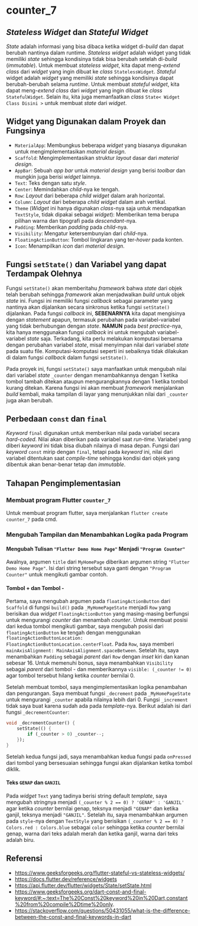 # counter_7

## _Stateless Widget_ dan _Stateful Widget_
_State_ adalah informasi yang bisa dibaca ketika widget di-_build_ dan dapat berubah nantinya dalam runtime. _Stateless widget_ adalah widget yang tidak memiliki _state_ sehingga kondisinya tidak bisa berubah setelah di-_build_ (_immutable_). Untuk membuat _stateless widget_, kita dapat meng-_extend_ _class_ dari _widget_ yang ingin dibuat ke _class_ `StatelessWidget`. _Stateful_ widget adalah _widget_ yang memiliki _state_ sehingga kondisinya dapat berubah-berubah selama _runtime_. Untuk membuat _stateful widget_, kita dapat meng-_extend_ _class_ dari _widget_ yang ingin dibuat ke _class_ `StatefulWidget`. Selain itu, kita juga memanfaatkan _class_ `State< Widget Class Disini >` untuk membuat _state_ dari _widget_.

## Widget yang Digunakan dalam Proyek dan Fungsinya
- `MaterialApp`: Membungkus beberapa _widget_ yang biasanya digunakan untuk mengimplementasikan _material design_.
- `Scaffold`: Mengimplementasikan struktur _layout_ dasar dari _material design_.
- `AppBar`: Sebuah _app bar_ untuk _material design_ yang berisi _toolbar_ dan mungkin juga berisi _widget_ lainnya.
- `Text`: Teks dengan satu _style_.
- `Center`: Memindahkan _child_-nya ke tengah.
- `Row`: _Layout_ dari beberapa _child widget_ dalam arah horizontal.
- `Column`: _Layout_ dari beberapa _child widget_ dalam arah vertikal.
- `Theme` (_Widget_ ini hanya digunakan _class_-nya saja untuk mendapatkan `TextStyle`, tidak dipakai sebagai _widget_): Memberikan tema berupa pilihan warna dan tipografi pada _descendant_-nya.
- `Padding`: Memberikan _padding_ pada _child_-nya.
- `Visibility`: Mengatur ketersembunyian dari _child_-nya.
- `FloatingActionButton`: Tombol lingkaran yang ter-_hover_ pada konten.
- `Icon`: Menampilkan _icon_ dari _material design_.

## Fungsi `setState()` dan Variabel yang dapat Terdampak Olehnya
Fungsi `setState()` akan memberitahu _framework_ bahwa _state_ dari objek telah berubah sehingga _framework_ akan menjadwalkan _build_ untuk objek _state_ ini. Fungsi ini memiliki fungsi _callback_ sebagai parameter yang nantinya akan dijalankan secara sinkronus ketika fungsi `setState()` dijalankan. Pada fungsi _callback_ ini, **SEBENARNYA** kita dapat mengisinya dengan _statement_ apapun, termasuk perubahan pada variabel-variabel yang tidak berhubungan dengan _state_. **NAMUN** pada _best practice_-nya, kita hanya menggunakan fungsi _callback_ ini untuk mengubah variabel-variabel _state_ saja. Terkadang, kita perlu melakukan komputasi bersama dengan perubahan variabel _state_, misal menyimpan nilai dari variabel _state_ pada suatu file. Komputasi-komputasi seperti ini sebaiknya tidak dilakukan di dalam fungsi _callback_ dalam fungsi `setState()`.

Pada proyek ini, fungsi `setState()` saya manfaatkan untuk mengubah nilai dari variabel _state_ `_counter` dengan menambahkannya dengan 1 ketika tombol tambah ditekan ataupun mengurangkannya dengan 1 ketika tombol kurang ditekan. Karena fungsi ini akan membuat _framework_ menjalankan _build_ kembali, maka tampilan di layar yang menunjukkan nilai dari `_counter` juga akan berubah.

## Perbedaan `const` dan `final`
_Keyword_ `final` digunakan untuk memberikan nilai pada variabel secara _hard-coded_. Nilai akan diberikan pada variabel saat _run-time_. Variabel yang diberi _keyword_ ini tidak bisa diubah nilainya di masa depan. Fungsi dari _keyword_ `const` mirip dengan `final`, tetapi pada _keyword_ ini, nilai dari variabel ditentukan saat _compile-time_ sehingga kondisi dari objek yang dibentuk akan benar-benar tetap dan _immutable_.

## Tahapan Pengimplementasian
### Membuat program Flutter `counter_7`
Untuk membuat program flutter, saya menjalankan `flutter create counter_7` pada cmd.

### Mengubah Tampilan dan Menambahkan Logika pada Program
#### Mengubah Tulisan `"Flutter Demo Home Page"` Menjadi `"Program Counter"`
Awalnya, argumen `title` dari `MyHomePage` diberikan argumen string `"Flutter Demo Home Page"`. Isi dari string tersebut saya ganti dengan `"Program Counter"` untuk mengikuti gambar contoh.

#### Tombol + dan Tombol -
Pertama, saya mengubah argumen pada `floatingActionButton` dari `Scaffold` di fungsi `build()` pada `_MyHomePageState` menjadi `Row` yang berisikan dua _widget_ `FloatingActionButton` yang masing-masing berfungsi untuk mengurangi _counter_ dan menambah _counter_. Untuk membuat posisi dari kedua tombol mengikuti gambar, saya mengubah posisi dari `floatingActionButton` ke tengah dengan menggunakan `floatingActionButtonLocation: FloatingActionButtonLocation.centerFloat`. Pada `Row`, saya memberi `mainAxisAlignment: MainAxisAlignment.spaceBetween`. Setelah itu, saya menambahkan `Padding` sebagai _parent_ dari `Row` dengan _inset_ kiri dan kanan sebesar 16. Untuk memenuhi bonus, saya menambahkan `Visibility` sebagai _parent_ dari tombol - dan memberikannya `visible: (_counter != 0)` agar tombol tersebut hilang ketika _counter_ bernilai 0.

Setelah membuat tombol, saya mengimplementasikan logika penambahan dan pengurangan. Saya membuat fungsi `_decrement` pada `_MyHomePageState` untuk mengurangi `_counter` apabila nilainya lebih dari 0. Fungsi `_increment` tidak saya buat karena sudah ada pada _template_-nya. Berikut adalah isi dari fungsi `_decrementCounter`:
```dart
void _decrementCounter() {
    setState(() {
        if (_counter > 0) _counter--;
    });
}
```
Setelah kedua fungsi jadi, saya menambahkan kedua fungsi pada `onPressed` dari tombol yang bersesuaian sehingga fungsi akan dijalankan ketika tombol diklik.

#### Teks `GENAP` dan `GANJIL`
Pada _widget_ `Text` yang tadinya berisi string default _template_, saya mengubah stringnya menjadi `(_counter % 2 == 0) ? 'GENAP' : 'GANJIL'` agar ketika _counter_ bernilai genap, teksnya menjadi `"GENAP"` dan ketika ganjil, teksnya menjadi `"GANJIL"`. Setelah itu, saya menambahkan argumen pada `style`-nya dengan `TextStyle` yang berisikan `(_counter % 2 == 0) ? Colors.red : Colors.blue` sebagai `color` sehingga ketika _counter_ bernilai genap, warna dari teks adalah merah dan ketika ganjil, warna dari teks adalah biru.

## Referensi
- https://www.geeksforgeeks.org/flutter-stateful-vs-stateless-widgets/
- https://docs.flutter.dev/reference/widgets
- https://api.flutter.dev/flutter/widgets/State/setState.html
- https://www.geeksforgeeks.org/dart-const-and-final-keyword/#:~:text=The%20Const%20keyword%20in%20Dart,constant%20from%20compile%2Dtime%20only.
- https://stackoverflow.com/questions/50431055/what-is-the-difference-between-the-const-and-final-keywords-in-dart